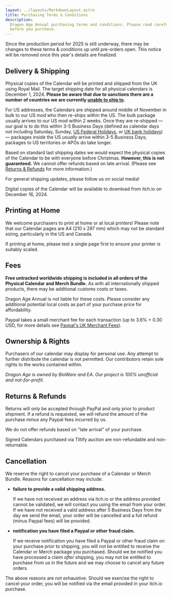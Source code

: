 ```yaml
---
layout: ../layouts/MarkdownLayout.astro
title: Purchasing Terms & Conditions
description:
  Dragon Age Annual purchasing terms and conditions. Please read carefully
  before you purchase.
---
```


<p role="note">
Since the production period for 2025 is still underway, there may
be changes to these terms & conditions up until pre-orders open. This notice
will be removed once this year's details are finalized.
</p>

## Delivery & Shipping

Physical copies of the Calendar will be printed and shipped from the UK using
Royal Mail. The target shipping date for all physical calendars is December
1, 2024. **Please be aware that due to sanctions there are a number of countries
we are currently
[unable to ship to](https://www.royalmail.com/sending/international-sanctions).**

For US addresses, the Calendars are shipped around middle of November in bulk to
our US mod who then re-ships within the US. The bulk package usually arrives to
our US mod within 2 weeks. Once they are re-shipped — our goal is to do this
within 3-5 Business Days (defined as calendar days not including Saturday,
Sunday,
[US Federal Holidays](https://www.opm.gov/policy-data-oversight/pay-leave/federal-holidays/#url=2024),
or [UK bank holidays](https://www.gov.uk/bank-holidays)) — packages inside the
US _usually_ arrive within 3-5 Business Days; packages to US territories or APOs
do take longer.

Based on standard last shipping dates we would expect the physical copies of the
Calendar to be with everyone before Christmas. **However, this is not
guaranteed.** We cannot offer refunds based on late arrival. (Please see
[Returns & Refunds](/#returns--refunds) for more information.)

For general shipping updates, please follow us on social media!

Digital copies of the Calendar will be available to download from itch.io on
December 16, 2024.

## Printing at Home

We welcome purchasers to print at home or at local printers! Please note that
our Calendar pages are A4 (210 x 297 mm) which may not be standard sizing,
particularly in the US and Canada.

If printing at home, please test a single page first to ensure your printer is
suitably scaled.

## Fees

**Free untracked worldwide shipping is included in all orders of the Physical
Calendar and Merch Bundle.** As with all internationally shipped products, there
may be additional customs costs or taxes.

Dragon Age Annual is not liable for these costs. Please consider any additional
potential local costs as part of your purchase price for affordability.

Paypal takes a small merchant fee for each transaction (up to 3.6% + 0.30 USD,
for more details see
[Paypal's UK Merchant Fees](https://www.paypal.com/uk/webapps/mpp/merchant-fees)).

## Ownership & Rights

Purchasers of our calendar may display for personal use. Any attempt to further
distribute the calendar is not permitted. Our contributors retain sole rights to
the works contained within.

_Dragon Age is owned by BioWare and EA. Our project is 100% unofficial and
not-for-profit._

## Returns & Refunds

Returns will only be accepted through PayPal and only prior to product shipment.
If a refund is requested, we will refund the amount of the purchase _minus_ any
Paypal fees incurred by us.

We do not offer refunds based on "late arrival" of your purchase.

Signed Calendars purchased via Tiltify auction are non-refundable and
non-returnable.

## Cancellation

We reserve the right to cancel your purchase of a Calendar or Merch Bundle.
Reasons for cancellation may include:

- **failure to provide a valid shipping address.**

  If we have not received an address via itch.io or the address provided cannot
  be validated, we will contact you using the email from your order. If we have
  not received a valid address after 5 Business Days from the day we send the
  email, your order will be cancelled and a full refund (minus Paypal fees) will
  be provided.

- **notification you have filed a Paypal or other fraud claim.**

  If we receive notification you have filed a Paypal or other fraud claim on
  your purchase prior to shipping, you will not be entitled to receive the
  Calendar or Merch package you purchased. Should we be notified you have
  processed a claim _after_ shipping, you may not be entitled to purchase from
  us in the future and we may choose to cancel any future orders.

The above reasons are not exhaustive. Should we exercise the right to cancel
your order, you will be notified via the email provided in your itch.io
purchase.
